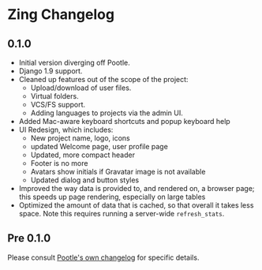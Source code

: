 Zing Changelog
==============

0.1.0
-----

* Initial version diverging off Pootle.
* Django 1.9 support.
* Cleaned up features out of the scope of the project:
  * Upload/download of user files.
  * Virtual folders.
  * VCS/FS support.
  * Adding languages to projects via the admin UI.
* Added Mac-aware keyboard shortcuts and popup keyboard help
* UI Redesign, which includes:
  * New project name, logo, icons
  * updated Welcome page, user profile page
  * Updated, more compact header
  * Footer is no more
  * Avatars show initials if Gravatar image is not available
  * Updated dialog and button styles
* Improved the way data is provided to, and rendered on, a browser page;
  this speeds up page rendering, especially on large tables
* Optimized the amount of data that is cached, so that overall it takes less
  space. Note this requires running a server-wide `refresh_stats`.


Pre 0.1.0
---------

Please consult [Pootle's own
changelog](http://docs.translatehouse.org/projects/pootle/en/2.8.0b3/releases/index.html)
for specific details.
